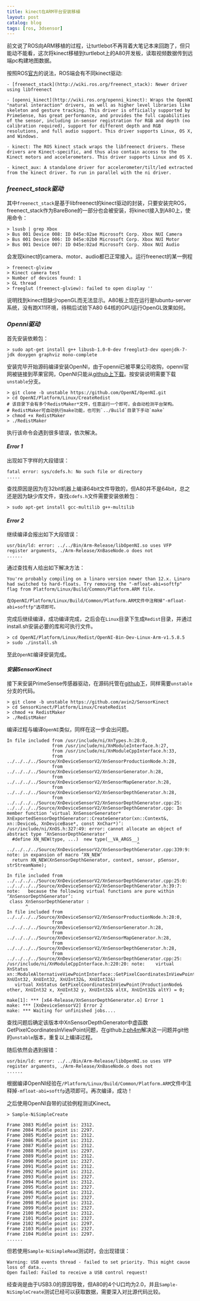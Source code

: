 ```yaml
---
title: kinect在ARM平台安装移植
layout: post
catalog: blog
tags: [ros, 3dsensor]
---
```


前文说了ROS向ARM移植的过程，让turtlebot不再背着大笔记本来回跑了，但只能动不能看，这次将kinect移植到turtlebot上的A80开发板，读取视频数据传到远端pc构建地图数据。

按照ROS[官方](http://wiki.ros.org/kinect)的说法，ROS端会有不同kinect驱动:

```
- [freenect_stack](http://wiki.ros.org/freenect_stack): Newer driver using libfreenect

- [openni_kinect](http://wiki.ros.org/openni_kinect): Wraps the OpenNI "natural interaction" drivers, as well as higher level libraries like skeleton and gesture tracking. This driver is officially supported by PrimeSense, has great performance, and provides the full capabilities of the sensor, including in-sensor registration for RGB and depth (no calibration required), support for different depth and RGB resolutions, and full audio support. This driver supports Linux, OS X, and Windows.

- kinect: The ROS kinect stack wraps the libfreenect drivers. These drivers are Kinect-specific, and thus also contain access to the Kinect motors and accelerometers. This driver supports Linux and OS X.

- kinect_aux: A standalone driver for accelerometer/tilt/led extracted from the kinect driver. To run in parallel with the ni driver. 

```
### *freenect_stack驱动*

其中`freenect_stack`是基于libfreenect的kinect驱动的封装，只要安装完ROS，freenect_stack作为BareBone的一部分也会被安装，将kinect接入到A80上，使用命令：

```
> lsusb | grep Xbox
> Bus 001 Device 008: ID 045e:02ae Microsoft Corp. Xbox NUI Camera
> Bus 001 Device 006: ID 045e:02b0 Microsoft Corp. Xbox NUI Motor
> Bus 001 Device 007: ID 045e:02ad Microsoft Corp. Xbox NUI Audio

```

会发现kinect的camera、motor、audio都已正常接入。运行freenect的某一例程

```
> freenect-glview
> Kinect camera test
> Number of devices found: 1
> GL thread
> freeglut (freenect-glview): failed to open display ''
```

说明找到kinect但缺少openGL而无法显示。A80板上现在运行是lubuntu-server系统，没有跑X11环境，待稍后试验下A80 64核的GPU运行OpenGL效果如何。

### *Openni驱动*

首先安装依赖包：

```
> sudo apt-get install g++ libusb-1.0-0-dev freeglut3-dev openjdk-7-jdk doxygen graphviz mono-complete
```

安装完毕开始源码编译安装OpenNI，由于openni已被苹果公司收购，openni官网被链接到苹果官网，OpenNI只能从[github上下载](https://github.com/OpenNI/OpenNI)。按安装说明需要下载`unstable`分支。

```
> git clone -b unstable https://github.com/OpenNI/OpenNI.git
> cd OpenNI/Platform/Linux/CreateRedist
# 该目录下会有多个RedistMaker*文件，任意运行一个即可，会自动检测平台架构。
# RedistMaker可自动执行make功能，也可到`../Build`目录下手动`make`
> chmod +x RedistMaker
> ./RedistMaker
```

执行该命令会遇到很多错误，依次解决。

#### *Error 1*

出现如下字样的大段错误：

```
fatal error: sys/cdefs.h: No such file or directory
.....

```

查找原因是因为在32bit机器上编译64bit文件导致的，但A80并不是64bit，总之还是因为缺少库文件，查找`cdefs.h`文件需要安装依赖包：

```
> sudo apt-get install gcc-multilib g++-multilib
```

#### *Error 2*

继续编译会报出如下大段错误：

```
usr/bin/ld: error: ../../Bin/Arm-Release/libOpenNI.so uses VFP register arguments, ./Arm-Release/XnBaseNode.o does not
......

```

通过查找有人给出如下解决方法：

```
You're probably compiling on a linaro version newer than 12.x. Linaro had switched to hard-floats. Try removing the "-mfloat-abi=softfp" flag from Platform/Linux/Build/Common/Platform.ARM file.

在OpenNI/Platform/Linux/Build/Common/Platform.ARM文件中注释掉"-mfloat-abi=softfp"选项即可。
```

完成后继续编译，成功编译完成，之后会在`Linux`目录下生成`Redist`目录，并通过install.sh安装必要的库和可执行文件。

```
> cd OpenNI/Platform/Linux/Redist/OpenNI-Bin-Dev-Linux-Arm-v1.5.8.5
> sudo ./install.sh
```

至此`OpenNI`编译安装完成。


#### *安装SensorKinect*

接下来安装PrimeSense传感器驱动，在源码托管在[github下](https://github.com/avin2/SensorKinect)，同样需要`unstable`分支的代码。

```
> git clone -b unstable https://github.com/avin2/SensorKinect
> cd SensorKinect/Platform/Linux/CreateRedist
> chmod +x RedistMaker
> ./RedistMaker
```

编译过程与编译`OpenNI`类似，同样在这一步会出问题。

```
In file included from /usr/include/ni/XnTypes.h:28:0,
                 from /usr/include/ni/XnModuleInterface.h:27,
                 from /usr/include/ni/XnModuleCppInterface.h:33,
                 from ../../../../Source/XnDeviceSensorV2/XnSensorProductionNode.h:28,
                 from ../../../../Source/XnDeviceSensorV2/XnSensorGenerator.h:28,
                 from ../../../../Source/XnDeviceSensorV2/XnSensorMapGenerator.h:28,
                 from ../../../../Source/XnDeviceSensorV2/XnSensorDepthGenerator.h:28,
                 from ../../../../Source/XnDeviceSensorV2/XnSensorDepthGenerator.cpp:25:
../../../../Source/XnDeviceSensorV2/XnSensorDepthGenerator.cpp: In member function ‘virtual XnSensorGenerator* XnExportedSensorDepthGenerator::CreateGenerator(xn::Context&, xn::Device&, XnDeviceBase*, const XnChar*)’:
/usr/include/ni/XnOS.h:327:49: error: cannot allocate an object of abstract type ‘XnSensorDepthGenerator’
  #define XN_NEW(type, ...)  new type(__VA_ARGS__)
                                                 ^
../../../../Source/XnDeviceSensorV2/XnSensorDepthGenerator.cpp:339:9: note: in expansion of macro ‘XN_NEW’
  return XN_NEW(XnSensorDepthGenerator, context, sensor, pSensor, strStreamName);
         ^
In file included from ../../../../Source/XnDeviceSensorV2/XnSensorDepthGenerator.cpp:25:0:
../../../../Source/XnDeviceSensorV2/XnSensorDepthGenerator.h:39:7: note:   because the following virtual functions are pure within ‘XnSensorDepthGenerator’:
 class XnSensorDepthGenerator : 
       ^
In file included from ../../../../Source/XnDeviceSensorV2/XnSensorProductionNode.h:28:0,
                 from ../../../../Source/XnDeviceSensorV2/XnSensorGenerator.h:28,
                 from ../../../../Source/XnDeviceSensorV2/XnSensorMapGenerator.h:28,
                 from ../../../../Source/XnDeviceSensorV2/XnSensorDepthGenerator.h:28,
                 from ../../../../Source/XnDeviceSensorV2/XnSensorDepthGenerator.cpp:25:
/usr/include/ni/XnModuleCppInterface.h:220:20: note: 	virtual XnStatus xn::ModuleAlternativeViewPointInterface::GetPixelCoordinatesInViewPoint(xn::ProductionNode&, XnUInt32, XnUInt32, XnUInt32&, XnUInt32&)
   virtual XnStatus GetPixelCoordinatesInViewPoint(ProductionNode& other, XnUInt32 x, XnUInt32 y, XnUInt32& altX, XnUInt32& altY) = 0;
                    ^
make[1]: *** [x64-Release/XnSensorDepthGenerator.o] Error 1
make: *** [XnDeviceSensorV2] Error 2
make: *** Waiting for unfinished jobs....

```

查找问题后确定该版本中XnSensorDepthGenerator中虚函数GetPixelCoordinatesInViewPoint问题，在github上[ph4m](https://github.com/avin2/SensorKinect/pull/5)解决这一问题并git他的`unstable`版本，重复以上编译过程。

随后依然会遇到报错：

```
usr/bin/ld: error: ../../Bin/Arm-Release/libOpenNI.so uses VFP register arguments, ./Arm-Release/XnBaseNode.o does not
......

```

根据编译OpenNI经验在`/Platform/Linux/Build/Common/Platform.ARM`文件中注释掉`-mfloat-abi=softfp`选项即可。再次编译，成功！

之后使用OpenNI自带的试验例程测试Kinect。

```
> Sample-NiSimpleCreate

Frame 2083 Middle point is: 2312.
Frame 2084 Middle point is: 2297.
Frame 2085 Middle point is: 2312.
Frame 2086 Middle point is: 2312.
Frame 2087 Middle point is: 2312.
Frame 2088 Middle point is: 2297.
Frame 2089 Middle point is: 2312.
Frame 2090 Middle point is: 2327.
Frame 2091 Middle point is: 2312.
Frame 2092 Middle point is: 2312.
Frame 2093 Middle point is: 2327.
Frame 2094 Middle point is: 2312.
Frame 2095 Middle point is: 2327.
Frame 2096 Middle point is: 2312.
Frame 2097 Middle point is: 2327.
Frame 2098 Middle point is: 2312.
Frame 2099 Middle point is: 2327.
Frame 2100 Middle point is: 2312.
Frame 2101 Middle point is: 2327.
Frame 2102 Middle point is: 2297.
Frame 2103 Middle point is: 2327.
Frame 2104 Middle point is: 2297.
......
```

但若使用`Sample-NiSimpleRead`测试时，会出现错误：

```
Warning: USB events thread - failed to set priority. This might cause loss of data...
Open failed: Failed to receive a USB control request!
```

经查询是由于USB3.0的原因导致，但A80的4个U口均为2.0，并且`Sample-NiSimpleCreate`测试已经可以获取数据，需要深入对比源代码比较。




